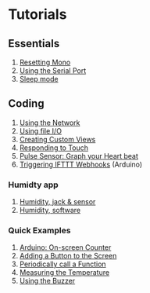 # Tutorials

## Essentials

 1. [Resetting Mono](resetting_mono.md)
 1. [Using the Serial Port](using-monos-serial-port.md)
 1. [Sleep mode](sleep-mode.md)
<!-- using an editor to code -->

## Coding

 1. [Using the Network](using_the_network.md)
 1. [Using file I/O](using_file_io.md)
 1. [Creating Custom Views](custom_views.md)
 1. [Responding to Touch](responding_to_touch.md)
 1. [Pulse Sensor: Graph your Heart beat](graph-your-heart-beat.md)
1. [Triggering IFTTT Webhooks](arduino_quoting_arnold.md) (Arduino)

 <!-- 1. [Drawing UI Widgets](drawing_ui_elements.md) -->

### Humidty app

 1. [Humidity, jack & sensor](humidity-hardware.md)
 1. [Humidity, software](humidity-software.md)


 <!-- 1. Using the 3.5mm jack connector -->

### Quick Examples

 1. [Arduino: On-screen Counter](ard_count_var.md)
 1. [Adding a Button to the Screen](adding_a_button_to_the_sceen.md)
 1. [Periodically call a Function](periodicly_call_a_function.md)
 1. [Measuring the Temperature](measuring_the_temperature.md)
 1. [Using the Buzzer](using_the_buzzer.md)

 <!--
 1. Using the Accelerometer
 1. Using the RTC
 1. Adjusting the display brightness
 1. Utilizing the run-loop
 1. Triggering software resets
-->


